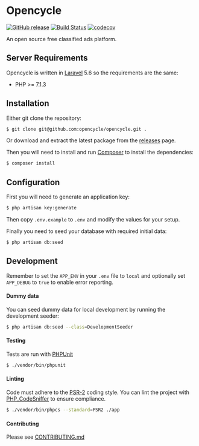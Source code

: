 # Opencycle 

[![GitHub release](https://img.shields.io/github/release/opencycle/opencycle.svg)](https://github.com/opencycle/opencycle/releases)
 [![Build Status](https://travis-ci.com/opencycle/opencycle.svg?branch=master)](https://travis-ci.com/opencycle/opencycle) [![codecov](https://codecov.io/gh/opencycle/opencycle/branch/master/graph/badge.svg)](https://codecov.io/gh/opencycle/opencycle)

An open source free classified ads platform.

## Server Requirements

Opencycle is written in [Laravel](https://laravel.com/docs/5.6/installation#server-requirements) 5.6 so the requirements are the same:

* PHP >= 7.1.3

## Installation

Either git clone the repository:

```bash
$ git clone git@github.com:opencycle/opencycle.git .
```

Or download and extract the latest package from the [releases](https://github.com/opencycle/opencycle/releases) page.

Then you will need to install and run [Composer](https://getcomposer.org/) to install the dependencies:

```bash
$ composer install
```

## Configuration

First you will need to generate an application key:

```bash
$ php artisan key:generate
```

Then copy `.env.example` to `.env` and modify the values for your setup.

Finally you need to seed your database with required initial data:

```bash
$ php artisan db:seed
```

## Development

Remember to set the `APP_ENV` in your `.env` file to `local` and optionally set `APP_DEBUG` to `true` to enable error reporting.

#### Dummy data

You can seed dummy data for local development by running the development seeder:

```bash
$ php artisan db:seed --class=DevelopmentSeeder
```

#### Testing

Tests are run with [PHPUnit](https://phpunit.de/)

```bash
$ ./vendor/bin/phpunit
```

#### Linting

Code must adhere to the [PSR-2](https://www.php-fig.org/psr/psr-2/) coding style. You can lint the project
with [PHP_CodeSniffer](https://github.com/squizlabs/PHP_CodeSniffer) to ensure compliance.

```bash
$ ./vendor/bin/phpcs --standard=PSR2 ./app
```

#### Contributing

Please see [CONTRIBUTING.md](CONTRIBUTING.md)
